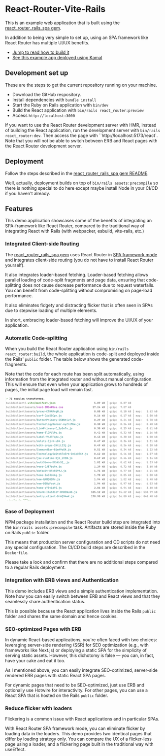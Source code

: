 # React-Router-Vite-Rails

This is an example web application that is built using the [react_router_rails_spa gem](https://rubygems.org/gems/react_router_rails_spa).

In addition to being very simple to set up, using an SPA framework like React Router has multiple UI/UX benefits.  

- [Jump to read how to build it](#how-it-is-built)
- [See this example app deployed using Kamal](https://rrrails.castle104.com)

## Development set up

These are the steps to get the current repository running on your machine.

* Download the GitHub respository.
* Install dependencies with `bundle install`
* Start the Ruby on Rails application with `bin/dev`
* Build the React application with `bin/rails react_router:preview`
* Access `http://localhost:3000`

If you want to use the React Router development server with HMR, instead of building the React application, run the development server with `bin/rails react_router:dev`.
Then access the page with ``http://localhost:5173/react`.
Note that you will not be able to switch between ERB and React pages with the React Router development server.

## Deployment

Follow the steps
described in the [react_router_rails_spa gem README](https://github.com/naofumi/react_router_rails_spa).

Well, actually,
deployment builds on top of `bin/rails assets:precompile`
so there is nothing special to do here except maybe install Node in your CI/CD if you haven't already.

## Features

This demo application showcases some of the benefits
of integrating an SPA-framework like React Router, compared to the traditional way of integrating React with Rails
(with webpacker, esbuild, vite-rails, etc.)

### Integrated Client-side Routing

The [react_router_rails_spa gem](https://github.com/naofumi/react_router_rails_spa) uses React Router in [SPA framework mode](https://reactrouter.com/how-to/spa)
and integrates client-side routing (you do not have to install React Router yourself).

It also integrates loader-based fetching.
Loader-based fetching allows parallel loading of code-split fragments and page data,
ensuring that code-splitting does not cause decrease performance due to request waterfalls.
You can benefit from code-splitting without compromising on page-load performance.

It also eliminates fidgety and distracting flicker that is often seen in SPAs due to stepwise loading of multiple elements.

In short, embracing loader-based fetching will improve the UI/UX of your application.

### Automatic Code-splitting

When you build the React Router application using `bin/rails react_router:build`, the whole application is code-split and deployed inside the Rails' `public` folder. 
The table below shows the generated code-fragments.

Note that the code for each route has been split automatically, using information from the integrated router and without manual configuration.
This will ensure that even when your application grows to hundreds of pages, the initial page load will remain fast.

![Code Splitting](documentation/images/assets-compiled.png)

### Ease of Deployment

NPM package installation and the React Router build step are integrated into the `bin/rails assets:precompile` task.
Artifacts are stored inside the Ruby on Rails `public` folder.

This means that production server configuration and CD scripts do not need any special configuration.
The CI/CD build steps are described in the `Dockerfile`.

Please take a look and confirm that there are no additional steps compared to a regular Rails deployment.

### Integration with ERB views and Authentication

This demo includes ERB views and a simple authentication implementation.
Note how you can easily switch between ERB and React views and that they seamlessly share authentication status.

This is possible because the React application lives inside the Rails `public` folder
and shares the same domain and hence cookies. 

### SEO-optimized Pages with ERB

In dynamic React-based applications, you're often faced with two choices:
leveraging server-side rendering (SSR) for SEO optimization (e.g., with frameworks like Next.js)
or deploying a static SPA for the simplicity of serving static assets.
However, this dichotomy is false — you can, in fact, have your cake and eat it too.

As I mentioned above, you can easily integrate SEO-optimized, server-side rendered ERB pages with static React SPA pages.

For dynamic pages that need to be SEO-optimized, just use ERB and optionally use Hotwire for interactivity.
For other pages, you can use a React SPA that is hosted on the Rails `public` folder.

### Reduce flicker with loaders

Flickering is a common issue with React applications and in particular SPAs.

With React Router SPA framework mode, you can eliminate flicker by loading data in the loaders.
This demo provides two identical pages that differ by loading strategy only.
You can compare the UX of a flicker-less page using a loader,
and a flickering page built in the traditional way with useEffect.
